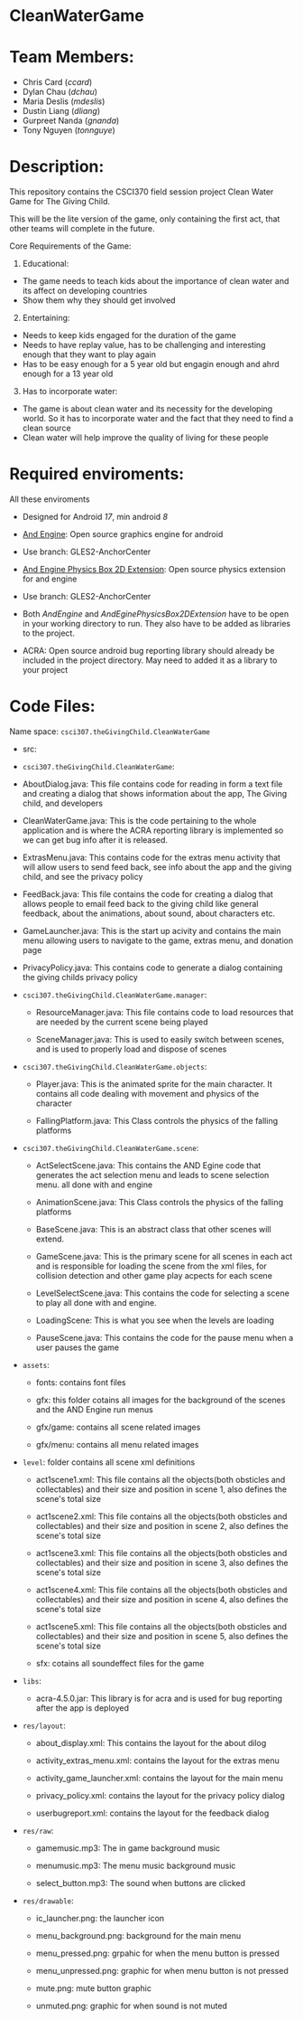 CleanWaterGame
==============

# Team Members:
- Chris Card (*ccard*)
- Dylan Chau (*dchau*)
- Maria Deslis (*mdeslis*)
- Dustin Liang (*dliang*)
- Gurpreet Nanda (*gnanda*)
- Tony Nguyen (*tonnguye*)

# Description:
This repository contains the CSCI370 field session project Clean Water Game for The Giving Child.

This will be the lite version of the game, only containing the first act, that other teams will complete in the future.


Core Requirements of the Game:

1. Educational:
 - The game needs to teach kids about the importance of clean water and its affect on developing countries
 - Show them why they should get involved
2. Entertaining:
 - Needs to keep kids engaged for the duration of the game
 - Needs to have replay value, has to be challenging and interesting enough that they want to play again
 - Has to be easy enough for a 5 year old but engagin enough and ahrd enough for a 13 year old
3. Has to incorporate water:
 - The game is about clean water and its necessity for the developing world. So it has to incorporate
 water and the fact that they need to find a clean source
 - Clean water will help improve the quality of living for these people


# Required enviroments:
All these enviroments 
- Designed for Android *17*, min android *8*

- [And Engine](https://github.com/nicolasgramlich/AndEngine.git):
Open source graphics engine for android
 - Use branch: GLES2-AnchorCenter

- [And Engine Physics Box 2D Extension](https://github.com/nicolasgramlich/AndEnginePhysicsBox2DExtension.git):
Open source physics extension for and engine
 - Use branch: GLES2-AnchorCenter

- Both *AndEngine* and *AndEginePhysicsBox2DExtension* have to be open in your working directory to run.
	They also have to be added as libraries to the project.

- ACRA:
Open source android bug reporting library should already be included in the project directory.
May need to added it as a library to your project


# Code Files:
	
Name space: ```csci307.theGivingChild.CleanWaterGame```

- src:
 - ```csci307.theGivingChild.CleanWaterGame```:
  - AboutDialog.java: This file contains code for reading in form a text file and creating a dialog that shows
		 information about the app, The Giving child, and developers
	
   - CleanWaterGame.java: This is the code pertaining to the whole application and is where the ACRA reporting library is implemented
so we can get bug info after it is released.
	
   - ExtrasMenu.java: This contains code for the extras menu activity that will allow users to send feed back, see info about the app and the giving child,
and see the privacy policy
	
   - FeedBack.java: This file contains the code for creating a dialog that allows people to email feed back to the giving child
like general feedback, about the animations, about sound, about characters etc.
	
   - GameLauncher.java: This is the start up acivity and contains the main menu allowing users to navigate to the game, extras menu, and donation page
	
   - PrivacyPolicy.java: This contains code to generate a dialog containing the giving childs privacy policy
	
- ```csci307.theGivingChild.CleanWaterGame.manager```:
	
   - ResourceManager.java: This file contains code to load resources that are needed by the current scene being played
	
   - SceneManager.java: This is used to easily switch between scenes, and is used to properly load and dispose of scenes
	
- ```csci307.theGivingChild.CleanWaterGame.objects```:
	
   - Player.java: This is the animated sprite for the main character. It contains all code dealing with movement and physics of the character

   - FallingPlatform.java: This Class controls the physics of the falling platforms

- ```csci307.theGivingChild.CleanWaterGame.scene```:

   - ActSelectScene.java: This contains the AND Egine code that generates the act selection menu and leads to scene selection menu. all done with and engine

   - AnimationScene.java: This Class controls the physics of the falling platforms
	
   - BaseScene.java: This is an abstract class that other scenes will extend.
	
   - GameScene.java: This is the primary scene for all scenes in each act and is responsible for loading the scene from the xml files,  for collision detection and
other game play acpects for each scene
	
   - LevelSelectScene.java: This contains the code for selecting a scene to play all done with and engine.

   - LoadingScene: This is what you see when the levels are loading
	
   - PauseScene.java: This contains the code for the pause menu when a user pauses the game

- ```assets```:

   - fonts: contains font files

   - gfx: this folder cotains all images for the background of the scenes and the AND Engine run menus

   - gfx/game: contains all scene related images

   - gfx/menu: contains all menu related images

- ```level```: folder contains all scene xml definitions

   - act1scene1.xml: This file contains all the objects(both obsticles and collectables) and their size and position in scene 1, also defines the scene's total size

   - act1scene2.xml: This file contains all the objects(both obsticles and collectables) and their size and position in scene 2, also defines the scene's total size

   - act1scene3.xml: This file contains all the objects(both obsticles and collectables) and their size and position in scene 3, also defines the scene's total size

   - act1scene4.xml: This file contains all the objects(both obsticles and collectables) and their size and position in scene 4, also defines the scene's total size

   - act1scene5.xml: This file contains all the objects(both obsticles and collectables) and their size and position in scene 5, also defines the scene's total size

   - sfx: cotains all soundeffect files for the game

- ```libs```:

   - acra-4.5.0.jar: This library is for acra and is used for bug reporting after the app is deployed

- ```res/layout```:

   - about_display.xml: This contains the layout for the about dilog

   - activity_extras_menu.xml: contains the layout for the extras menu

   - activity_game_launcher.xml: contains the layout for the main menu

   - privacy_policy.xml: contains the layout for the privacy policy dialog

   - userbugreport.xml: contains the layout for the feedback dialog

- ```res/raw```:

   - gamemusic.mp3: The in game background music

   - menumusic.mp3: The menu music background music

   - select_button.mp3: The sound when buttons are clicked

- ```res/drawable```:

   - ic_launcher.png: the launcher icon

   - menu_background.png: background for the main menu

   - menu_pressed.png: grpahic for when the menu button is pressed

   - menu_unpressed.png: graphic for when menu button is not pressed

   - mute.png: mute button graphic

   - unmuted.png: graphic for when sound is not muted
